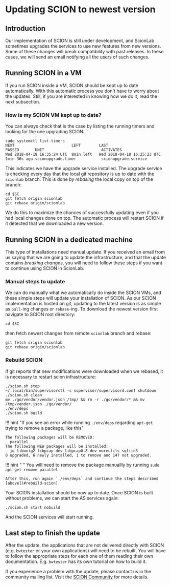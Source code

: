 # Updating SCION to newest version

## Introduction

Our implementation of SCION is still under development, and ScionLab sometimes upgrades the services to use new features from new versions.
Some of these changes will break compatibility with past releases. In these cases, we will send an email notifying all the users of such changes.


## Running SCION in a VM

If you run SCION inside a VM, SCION should be kept up to date automatically. With this automatic process you don't have to worry about the updates. Still, if you are interested in knowing how we do it, read the next subsection.

### How is my SCION VM kept up to date?

You can always check that is the case by listing the running timers and looking for the one upgrading SCION:
```shell
sudo systemctl list-timers
NEXT                         LEFT        LAST                         PASSED       UNIT                         ACTIVATES
Wed 2018-04-18 16:35:24 UTC  8min left   Wed 2018-04-18 16:25:23 UTC  1min 36s ago scionupgrade.timer           scionupgrade.service
```
This indicates we have the upgrade service installed. The upgrade service is checking every day that the local git repository is up to date with the `scionlab` branch. This is done by _rebasing_ the local copy on top of the branch:
```shell
cd $SC
git fetch origin scionlab
git rebase origin/scionlab
```
We do this to maximize the chances of successfully updating even if you had local changes done on top.
The automatic process will restart SCION if it detected that we downloaded a new version.

## Running SCION in a dedicated machine

This type of installations need manual update. If you received an email from us saying that we are going to update the infrastructure, and that the update contains _breaking changes_, you will need to follow these steps if you want to continue using SCION in ScionLab.

### Manual steps to update

We can do manually what we automatically do inside the SCION VMs, and these simple steps will update your installation of SCION.
As our SCION implementation is hosted on git, updating to the latest version is as simple as `pull`-ing changes or `rebase`-ing.
To download the newest version first navigate to SCION root directory:

```shell
cd $SC
```

then fetch newest changes from remote `scionlab` branch and rebase:

```shell
git fetch origin scionlab
git rebase origin/scionlab
```


### Rebuild SCION

If git reports that new modifications were downloaded when we rebased, it is necessary to restart scion infrastructure:

```shell
./scion.sh stop
~/.local/bin/supervisorctl -c supervisor/supervisord.conf shutdown
./scion.sh clean
mv ./go/vendor/vendor.json /tmp/ && rm -r ./go/vendor/* && mv /tmp/vendor.json ./go/vendor/
./env/deps
./scion.sh build
```

!!! hint "If you see an error while running `./env/deps` regarding `apt-get` trying to remove a package, like this"
    
```shell
The following packages will be REMOVED:
  parallel
The following NEW packages will be installed:
  jq libonig2 libpcap-dev libpcap0.8-dev moreutils sqlite3
0 upgraded, 6 newly installed, 1 to remove and 147 not upgraded.
```

!!! hint " "
    You will need to remove the package manuallly by running `sudo apt-get remove parallel`

    After this, run again `./env/deps` and continue the steps described [above](#rebuild-scion)


Your SCION installation should be now up to date. Once SCION is built without problems, we can start the AS services again:

```shell
./scion.sh start nobuild
```

And the SCION services will start running.


## Last step to finish the update

After the update, the applications that are not delivered directly with SCION (e.g. `bwtester` or your own applications) will need to be rebuilt. You will have to follow the appropriate steps for each one of them reading their own documentation. E.g. `bwtester` has its own tutorial on how to build it.


If you experience a problem with the update, please contact us in the community mailing list. Visit the [SCION Community](https://groups.google.com/forum/#!forum/scion-community) for more details.
